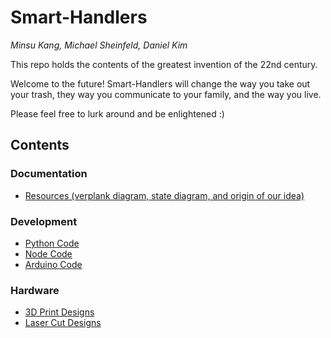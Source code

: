 # Smart-Handlers
*Minsu Kang, Michael Sheinfeld, Daniel Kim*

This repo holds the contents of the greatest invention of the 22nd century.

Welcome to the future! Smart-Handlers will change the way you take out your trash, they way you communicate to your family, and the way you live.

Please feel free to lurk around and be enlightened :)

## Contents

### Documentation
- [Resources (verplank diagram, state diagram, and origin of our idea)](doc)

### Development 
- [Python Code](dev/python)
- [Node Code](dev/node-todo)
- [Arduino Code](dev/arduino)

### Hardware
- [3D Print Designs](designs)
- [Laser Cut Designs](designs)
